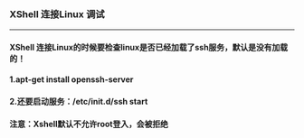 ### XShell 连接Linux 调试

---

#### XShell 连接Linux的时候要检查linux是否已经加载了ssh服务，默认是没有加载的！

#### 1.apt-get install openssh-server

#### 2.还要启动服务：/etc/init.d/ssh start

#### 

#### 注意：Xshell默认不允许root登入，会被拒绝



